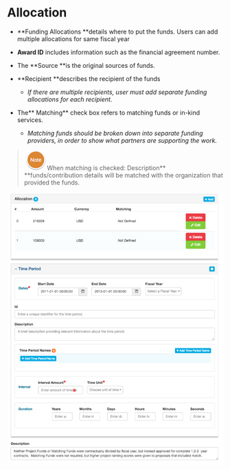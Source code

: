 # Allocation

* **Funding Allocations **details where to put the funds. Users can add multiple allocations for same fiscal year

* **Award ID** includes information such as the financial agreement number.

* The **Source **is the original sources of funds.

* **Recipient **describes the recipient of the funds

  * _If there are multiple recipients, user must add separate funding allocations for each recipient._

* The** Matching** check box refers to matching funds or in-kind services.

  * _Matching funds should be broken down into separate funding providers, in order to show what partners are supporting the work._

> ![](/assets/NoteSmall.png)When matching is checked: Description** **funds/contribution details will be matched with the organization that provided the funds.

![](/assets/EditAllocationScreenshot.png)

